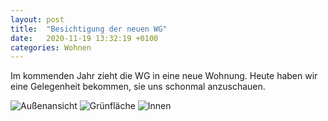 ```yaml
---
layout: post
title:  "Besichtigung der neuen WG"
date:   2020-11-19 13:32:19 +0100
categories: Wohnen
---
```



Im kommenden Jahr zieht die WG in eine neue Wohnung. Heute haben wir eine Gelegenheit bekommen, sie uns schonmal anzuschauen.

![Außenansicht](außen.jpg)
![Grünfläche](grünfläche.jpg)
![Innen](innen.jpg)
